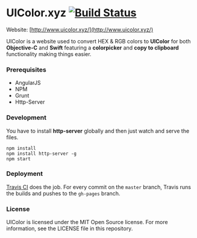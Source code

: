 UIColor.xyz [![Build Status](https://travis-ci.org/manosim/ui-color.svg?branch=master)](https://travis-ci.org/manosim/ui-color)
=======================
Website: [http://www.uicolor.xyz/](http://www.uicolor.xyz/)


UIColor is a website used to convert HEX & RGB colors to **UIColor** for both **Objective-C** and **Swift** featuring a **colorpicker** and **copy to clipboard** functionality making things easier.

### Prerequisites

 - AngularJS
 - NPM
 - Grunt
 - Http-Server

### Development
You have to install **http-server** globally and then just watch and serve the files.

    npm install
    npm install http-server -g
    npm start

### Deployment
[Travis CI](http://www.travis-ci.org/) does the job. For every commit on the `master` branch, Travis runs the builds and pushes to the `gh-pages` branch.

### License

UIColor is licensed under the MIT Open Source license. For more information, see the LICENSE file in this repository.
